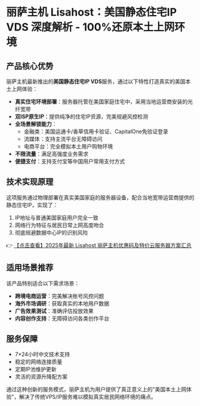 # 丽萨主机 Lisahost：美国静态住宅IP VDS 深度解析 - 100%还原本土上网环境

## 产品核心优势

丽萨主机最新推出的**美国静态住宅IP VDS**服务，通过以下特性打造真实的美国本土上网体验：

- **真实住宅环境部署**：服务器托管在美国家庭住宅中，采用当地运营商安装的光纤宽带
- **双ISP原生IP**：提供纯净的住宅IP资源，完美规避风控检测
- **全场景解锁能力**：
  - 金融类：美国运通卡/香草信用卡验证、CapitalOne免验证登录
  - 流媒体：支持主流平台无障碍访问
  - 电商平台：完全模拟本土用户购物环境
- **不限流量**：满足高强度业务需求
- **便捷支付**：支持支付宝等中国用户常用支付方式

## 技术实现原理

这项服务通过物理部署在真实美国家庭的服务器设备，配合当地宽带运营商提供的静态住宅IP，实现了：

1. IP地址与普通美国家庭用户完全一致
2. 网络行为特征与居民日常上网高度吻合
3. 彻底规避数据中心IP的识别风险

👉 [【点击查看】2025年最新 Lisahost 丽萨主机优惠码及特价云服务器方案汇总](https://bit.ly/lisazhuji)

## 适用场景推荐

该产品特别适合以下需求场景：

- **跨境电商运营**：完美解决账号风控问题
- **海外市场调研**：获取真实的本地用户数据
- **广告效果测试**：准确评估投放效果
- **内容创作支持**：无障碍访问各类创作平台

## 服务保障

- 7×24小时中文技术支持
- 稳定的网络连接质量
- 定期IP池维护更新
- 灵活的资源升降配方案

通过这种创新的服务模式，丽萨主机为用户提供了真正意义上的"美国本土上网体验"，解决了传统VPS/IP服务难以模拟真实居民网络环境的痛点。